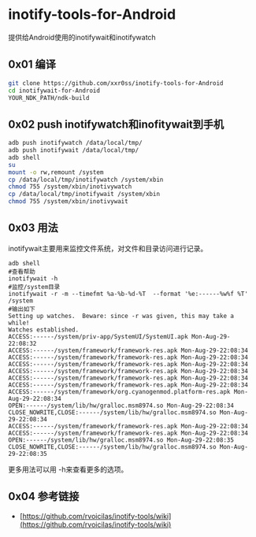 # inotify-tools-for-Android

提供给Android使用的inotifywait和inotifywatch

## 0x01 编译

```bash
git clone https://github.com/xxr0ss/inotify-tools-for-Android
cd inotifywait-for-Android
YOUR_NDK_PATH/ndk-build
```
## 0x02 push inotifywatch和inofitywait到手机

```bash
adb push inotifywatch /data/local/tmp/
adb push inotifywait /data/local/tmp/
adb shell
su
mount -o rw,remount /system
cp /data/local/tmp/inotifywatch /system/xbin
chmod 755 /system/xbin/inotivywatch
cp /data/local/tmp/inotifywait /system/xbin
chmod 755 /system/xbin/inotivywait
```
## 0x03 用法
inotifywait主要用来监控文件系统，对文件和目录访问进行记录。  

```
adb shell
#查看帮助  
inotifywait -h
#监控/system目录
inotifywait -r -m --timefmt %a-%b-%d-%T  --format '%e:------%w%f %T' /system
#输出如下
Setting up watches.  Beware: since -r was given, this may take a while!
Watches established.
ACCESS:------/system/priv-app/SystemUI/SystemUI.apk Mon-Aug-29-22:08:32
ACCESS:------/system/framework/framework-res.apk Mon-Aug-29-22:08:34
ACCESS:------/system/framework/framework-res.apk Mon-Aug-29-22:08:34
ACCESS:------/system/framework/framework-res.apk Mon-Aug-29-22:08:34
ACCESS:------/system/framework/framework-res.apk Mon-Aug-29-22:08:34
ACCESS:------/system/framework/framework-res.apk Mon-Aug-29-22:08:34
ACCESS:------/system/framework/framework-res.apk Mon-Aug-29-22:08:34
ACCESS:------/system/framework/org.cyanogenmod.platform-res.apk Mon-Aug-29-22:08:34
OPEN:------/system/lib/hw/gralloc.msm8974.so Mon-Aug-29-22:08:34
CLOSE_NOWRITE,CLOSE:------/system/lib/hw/gralloc.msm8974.so Mon-Aug-29-22:08:34
ACCESS:------/system/framework/framework-res.apk Mon-Aug-29-22:08:34
ACCESS:------/system/framework/framework-res.apk Mon-Aug-29-22:08:34
OPEN:------/system/lib/hw/gralloc.msm8974.so Mon-Aug-29-22:08:35
CLOSE_NOWRITE,CLOSE:------/system/lib/hw/gralloc.msm8974.so Mon-Aug-29-22:08:35
```
更多用法可以用 -h来查看更多的选项。

## 0x04 参考链接
* [https://github.com/rvoicilas/inotify-tools/wiki](https://github.com/rvoicilas/inotify-tools/wiki)
